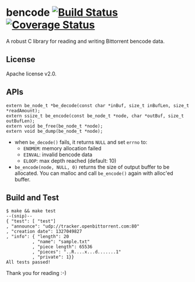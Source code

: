 # bencode [![Build Status](https://travis-ci.org/cwyang/bencode.svg?branch=master)](https://travis-ci.org/cwyang/bencode) [![Coverage Status](https://img.shields.io/codecov/c/github/cwyang/bencode.svg)](https://codecov.io/gh/cwyang/bencode)

A robust C library for reading and writing Bittorrent bencode data.

License
-------
Apache license v2.0.

APIs
----
```
extern be_node_t *be_decode(const char *inBuf, size_t inBufLen, size_t *readAmount);
extern ssize_t be_encode(const be_node_t *node, char *outBuf, size_t outBufLen);
extern void be_free(be_node_t *node);
extern void be_dump(be_node_t *node);
```
* when `be_decode()` fails, it returns `NULL` and set `errno` to:
  - `ENOMEM`: memory allocation failed
  - `EINVAL`: invalid bencode data
  - `ELOOP`:  max depth reached (default: 10)
* `be_encode(node, NULL, 0)` returns the size of output buffer to be allocated. 
  You can malloc and call `be_encode()` again with alloc'ed buffer.


Build and Test
--------
```
$ make && make test
--(snip)--
{ "test": [ "test"]
, "announce": "udp://tracker.openbittorrent.com:80"
, "creation date": 1327049827
, "info": { "length": 20
          , "name": "sample.txt"
          , "piece length": 65536
          , "pieces": "..R....x...d.......1"
          , "private": 1}}
All tests passed!
```

Thank you for reading :-)
